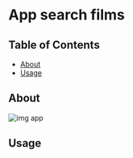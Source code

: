 # App search films

## Table of Contents

- [About](#about)
- [Usage](#usage)

## About <a name = "about"></a>



![img app](https://ll-testing.ru/img-prodject/search-movies.png)

## Usage <a name = "usage"></a>

